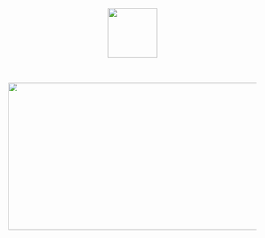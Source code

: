 <div id="header" align="center">
  <img src="https://media.giphy.com/media/M9gbBd9nbDrOTu1Mqx/giphy.gif" width="100"/>
  <div id="skill">
    <img src="https://img.shields.io/badge/Python-3776AB?style=for-the-badge&logo=python&logoColor=white" alt=""/>
    <img src="https://img.shields.io/badge/Node.js-43853D?style=for-the-badge&logo=node.js&logoColor=white" alt=""/>
    <img src="https://img.shields.io/badge/Java-ED8B00?style=for-the-badge&logo=openjdk&logoColor=white" alt=""/>
    <img src="https://img.shields.io/badge/PHP-777BB4?style=for-the-badge&logo=php&logoColor=white" alt=""/>
    <img src="https://img.shields.io/badge/Go-00ADD8?style=for-the-badge&logo=go&logoColor=white" alt=""/>
    <img src="https://img.shields.io/badge/Lua-2C2D72?style=for-the-badge&logo=lua&logoColor=white" alt=""/>
    <img src="https://img.shields.io/badge/Laravel-FF2D20?style=for-the-badge&logo=laravel&logoColor=white" alt=""/>
  </div>
  <div id="badges">
    <img src="https://komarev.com/ghpvc/?username=PyWhy-3275&style=flat-square&color=blue" alt=""/>
  </div>
  <div id="os">
    <img src="https://img.shields.io/badge/iOS-000000?style=for-the-badge&logo=ios&logoColor=white" alt=""/>
    <img src="https://img.shields.io/badge/Windows-0078D6?style=for-the-badge&logo=windows&logoColor=white" alt=""/>
  </div>
  <div id="pc">
    <img src="https://img.shields.io/badge/NVIDIA-GT630-76B900?style=for-the-badge&logo=nvidia&logoColor=white" alt=""/>
    <img src="https://img.shields.io/badge/Intel-Core_i3_3220-0071C5?style=for-the-badge&logo=intel&logoColor=white" alt=""/>
  </div>
  <div align="center">
    <img src="https://media.giphy.com/media/dWesBcTLavkZuG35MI/giphy.gif" width="600" height="300"/>
  </div>
</div>
<!--START_SECTION:waka-->
<!--END_SECTION:waka-->
